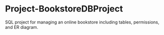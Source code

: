 # Project-BookstoreDBProject
SQL project for managing an online bookstore including tables, permissions, and ER diagram.
